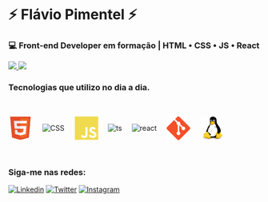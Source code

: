 # ⚡ Flávio Pimentel ⚡  

### 💻 Front-end Developer em formação | HTML • CSS • JS • React

<div align="left">
  <a href="https://github.com/flawiin">
    <img height="150em" src="https://github-readme-stats.vercel.app/api?username=flawiin&count_private=true&include_all_commits=true&show_icons=true&theme=dark&hide_border=false&show_owner=true"/>
    <img height="150em" src="https://github-readme-stats.vercel.app/api/top-langs/?username=flawiin&theme=dark&hide_border=false&&layout=compact"/>
  </a>
</div>


### Tecnologias que utilizo no dia a dia.

<div align="left" valign="top"><br>
  
<img align="center" alt="HTML" height="48" width="48" src="https://raw.githubusercontent.com/devicons/devicon/master/icons/html5/html5-original.svg"/>&nbsp;&nbsp;&nbsp;&nbsp;
<img align="center" alt="CSS" height="48" width="48" src="https://cdn.jsdelivr.net/gh/devicons/devicon/icons/css3/css3-original.svg"/>&nbsp;&nbsp;&nbsp;&nbsp;
<img align="center" alt="Js" height="48" width="48" src="https://raw.githubusercontent.com/devicons/devicon/master/icons/javascript/javascript-plain.svg"/>&nbsp;&nbsp;&nbsp;&nbsp;
<img align="center" alt="ts" height="48" width="48" src="https://cdn.jsdelivr.net/gh/devicons/devicon@latest/icons/typescript/typescript-original.svg"/>&nbsp;&nbsp;&nbsp;&nbsp;
<img align="center" alt="react" height="48" width="48" src="https://cdn.jsdelivr.net/gh/devicons/devicon@latest/icons/react/react-original.svg"/>&nbsp;&nbsp;&nbsp;&nbsp;
<img align="center" alt="git" height="48" width="48" src="https://raw.githubusercontent.com/devicons/devicon/master/icons/git/git-original.svg"/>&nbsp;&nbsp;&nbsp;&nbsp;
<img align="center" alt="linux" height="48" width="48" src="https://raw.githubusercontent.com/devicons/devicon/master/icons/linux/linux-original.svg"/>
          
  
          
</div><br>                                                                    
          
          
                    

### Siga-me nas redes:

[![Linkedin](https://img.shields.io/badge/LinkedIn-0077B5?style=for-the-badge&logo=linkedin&logoColor=white)](https://www.linkedin.com/in/flawiin/)
[![Twitter](https://img.shields.io/badge/Twitter-1DA1F2?style=for-the-badge&logo=twitter&logoColor=white)](https://twitter.com/real_pimentel)
[![Instagram](https://img.shields.io/badge/Instagram-E4405F?style=for-the-badge&logo=instagram&logoColor=white)](https://www.instagram.com/real_pimentel/)

          
          
          
          
